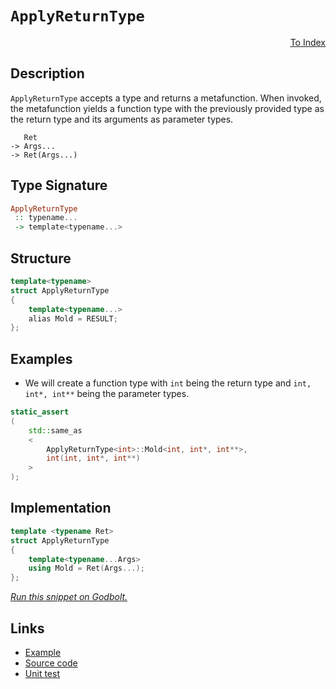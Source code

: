 <!-- Copyright 2024 Feng Mofan
SPDX-License-Identifier: Apache-2.0 -->

# `ApplyReturnType`

<p style='text-align: right;'><a href="../index.md#apply_return_type">To Index</a></p>

## Description

`ApplyReturnType` accepts a type and returns a metafunction.
When invoked, the metafunction yields a function type with the previously provided type as the return type and its arguments as parameter types.

<pre><code>   Ret
-> Args...
-> Ret(Args...)</code></pre>

## Type Signature

```Haskell
ApplyReturnType
 :: typename...
 -> template<typename...>
```

## Structure

```C++
template<typename>
struct ApplyReturnType
{
    template<typename...>
    alias Mold = RESULT;
};
```

## Examples

- We will create a function type with `int` being the return type and `int, int*, int**` being the parameter types.

```C++
static_assert
(
    std::same_as
    <
        ApplyReturnType<int>::Mold<int, int*, int**>,
        int(int, int*, int**)
    >
);
```

## Implementation

```C++
template <typename Ret>
struct ApplyReturnType
{
    template<typename...Args>
    using Mold = Ret(Args...);
};
```

[*Run this snippet on Godbolt.*](https://godbolt.org/#z:OYLghAFBqd5QCxAYwPYBMCmBRdBLAF1QCcAaPECAMzwBtMA7AQwFtMQByARg9KtQYEAysib0QXACx8BBAKoBnTAAUAHpwAMvAFYTStJg1DIApACYAQuYukl9ZATwDKjdAGFUtAK4sGe1wAyeAyYAHI%2BAEaYxCBmAGykAA6oCoRODB7evnrJqY4CQSHhLFEx8baY9vkMQgRMxASZPn5cFVXptfUEhWGR0bEJCnUNTdmtQ109xaUDAJS2qF7EyOwcAPQAVFvbO7t722smGgCCm9sA1ACSLIn0bIJM1ec7hydn%2Bx/7r8dHxwSYNwM/3OJgAzG4CABPRKMViYc4AJUwBDB2F%2BQ2IXgc52OiVukKRBCWDAAKtDML8TAB2Kwnc7087/QGPCngqEw5hsAB0POOxGAClRvwZ5y8qSM5wAsp50CDQQARRHIiB8gU8rmzMG0n5U%2BVaylvT4fb7vDbnbCqVi3eEvX6mo0HA0/Myg4LIbxYOVuNAMFaJAiC0Fok7ouqOZAAfSYCiUDV%2BEGFDKG6BAIAUcKjgrpDLBbkTIvpuPxhOJZJhueCKKDqeltHQFcEpHOlY2TZbG1RpHzBcrEErbcErebg42muz9KFJ01oO1HHmtE4AFZeH4OFpSKhOHnLNZzgpFst4eZQTxSARNHP5gBrECLyRcjSSLhU0EaRcaeJxMwADm/%2Bk4ki8CwEgaBopCruum4cLwCggGB55rnOpBwLAMCICAiwEIkXgEOQlBoDcdDRKEcKcKo35xAAtHEkjnMAyDIOcUhcmYvCYPgRDEHgKatPwggiGI7BSDIgiKCo6iIaQuitAA7sQTCJJwPDzkuK4XhunAAPI4dhBDnKgVDnORVE0XRDFMfeZjnBAHiEfQxAgi6XCzLwCFaPMEBIARiREWQFAQN5vkgMAUhmHwdD/MQsEQBE6kRME9SQkpvDxcwxCQppETaJgDjJaQBH3AQmkMLQSWSVgEReMAbhiLQsHcLwWAsIYwDiOVeDEDljgAG6YPV66YKoOU4asp6VpU6m0HgETyelHhYOpBBccBDWkL1xARCkmDygCLVTUYF7zFQBgCgAangmAyZpHJ5XxwiiOIwl3WJajqdJ%2BgtSg1jWPo02wZA8yoP66T1ZRyZgvKpg7pYZiQetXFYP9EDzHYXXpC4DDuJ4zT%2BJjUx9DErS5GkAijC0SQpCTDD4yU/TjJUaMCJ0IzY2MbSMzUwzdMEvS04Tthc2TegTA0NMzM5CxLCsEgqRwy7gepUFGRR1G0fRjHMVZEC4IQJCOSeLlnod8wIJgTBYDEyOkDekiglyACcoJUpIj5mJIcSgYucT2/%2BHCAaQwEnlycRcHE3729%2Bod3lwi6OwkEG8FBMFwUbiEeWhnkYTpOF4QFqB2cRpEcPULDdVSlFMOc7otUx9tclwD5sRxJDcXod0CY90jPUor2SboYVyQpyWy/LCcaRw2lYTh%2BmGcZqtVwYEpcHXDcaNZtk%2BfZ%2BtmIbblIZngX2bnh/9NXRjL1wYE0LQkXRbFkmpYleWP%2BlmXZblq0FYwRUlWV64VVVGqtA6p5SantVY/8Opo16v1NiQ1kAjTyuNBckkpozUSvNCBrllp5XWptJQO1mpGH2qANOfAToKHOpda6jBbqyA7kJLusgXoSXXP3D6B0oZWEsL9CISNAbAwEKDcGCouHWFhoneG3E%2BrwBRgzBw6MICuCFq0QIPNph0wpnkdIKitFUzFpo1GCimaC1ZuTIx1RmbcyKATYWpisjmK5gYwmKMDzSwlig0eitODKxMrRM%2BwBa71wfNZHWnF9bOVcsbUgptzb9Ctig/2gc66PipLHKkL5JBuxoq0MeSdbApz3uneAmdMK6WPvnTehc2CcBLqZFgChuqMW6svLkQI%2BoECbrrBGbd6EPUYSJeQPdWE6BAKCUgg9FINRHmpSSUFJ66RnkZepjTmmtPaUMdelTfL61BLvQ6yEvLbKPv5E%2BMQml4gjC0%2B2EYNkEAjKoGi4Ub7RDvnFBK6Vn4fIyllLqeUv6CGKqVdSADqq1XqqeMBxCsGkHwJ1BRMD1KDWGv8JBggJqoOmrNSEmDFo4NWngrahC9rBFIe5chTAzoXSujdVa7d%2BkSCYaJYZb0xkcOMN9HhaD%2BEbkEQweqaxkxfWhhYCRG4pGI1kezYxfglGY10WomxfMciU2qLo4m1RnHC3kZY%2BxON6btBMZMdRtjxh6rZiLaxvNxauKlkJGZCs5k%2BMebRBpTTzjXLaSyTZ2tm4OWPJE1O7kTZmwtpQWWSTYh11BKCRc74nygRjVSMOjrIKcGTvBaJNtFwO0XN%2BeI9tJD2xfE7Lg4yUGglmWm6CQbLy%2B1YqmxO6ba2zHmOtVIzhJBAA%3D%3D%3D)

## Links

- [Example](../code/facilities/apply_return_type/implementation.hpp)
- [Source code](../../functivore/apply_return_type.hpp)
- [Unit test](../../tests/unit/apply_return_type.test.hpp)
